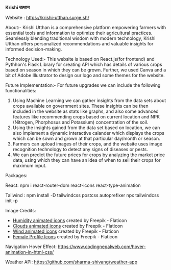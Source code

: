 **Krishi उत्थान**

Website : https://krishi-utthan.surge.sh/

About:- Krishi Utthan is a comprehensive platform empowering farmers with essential tools and information to optimize their agricultural practices. Seamlessly blending traditional wisdom with modern technology, Krishi Utthan offers personalized recommendations and valuable insights for informed decision-making.

Technology Used:- This website is based on React.js(for frontend) and Pythhon's Flask Library for creating API which has details of various crops based on season in which they can be grown. Further, we used Canva and a bit of Adobe Illustrator to design our logo and some themes for the website.

Future Implementation:- For future upgrades we can include the following functionalities:

1. Using Machine Learning we can gather insights from the data sets about crops available on government sites. These insights can be then included in the website as stats like graphs, and also some advanced features like recommending crops based on current location and NPK (Nitrogen, Phorphosus and Potassium) concentration of the soil.
2. Using the insights gained from the data set based on location, we can also implement a dynamic interactive calander which displays the crops which can be sown and grown at that particular day/month or season.
3. Farmers can upload images of their crops, and the website uses image recognition technology to detect any signs of diseases or pests.
4. We can predict the future prices for crops by analyzing the market price data, using which they can have an idea of when to sell their crops for maximum input.

Packages:

React:
npm i react-router-dom react-icons react-type-animation

Tailwind :
npm install -D tailwindcss postcss autoprefixer
npx tailwindcss init -p

Image Credits:

- [Humidity animated icons](https://www.flaticon.com/free-animated-icons/humidity) created by Freepik - Flaticon
- [Clouds animated icons](https://www.flaticon.com/free-animated-icons/clouds) created by Freepik - Flaticon
- [Wind animated icons](https://www.flaticon.com/free-animated-icons/wind) created by Freepik - Flaticon
- [Female Profile Icons](https://www.flaticon.com/free-icons/female) created by Freepik - Flaticon

Navigation Hover Effect:
https://www.codingnepalweb.com/hover-animation-in-html-css/

Weather API: https://github.com/sharma-shivang/weather-app
